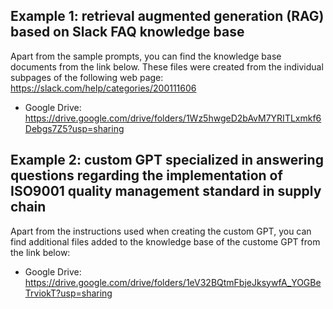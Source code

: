 ## Example 1: retrieval augmented generation (RAG) based on Slack FAQ knowledge base
Apart from the sample prompts, you can find the knowledge base documents from the link below. These files were created from the individual subpages of the following web page: https://slack.com/help/categories/200111606
* Google Drive: https://drive.google.com/drive/folders/1Wz5hwgeD2bAvM7YRITLxmkf6Debgs7Z5?usp=sharing

## Example 2: custom GPT specialized in answering questions regarding the implementation of ISO9001 quality management standard in supply chain
Apart from the instructions used when creating the custom GPT, you can find additional files added to the knowledge base of the custome GPT from the link below:
* Google Drive: https://drive.google.com/drive/folders/1eV32BQtmFbjeJksywfA_YOGBeTrviokT?usp=sharing
